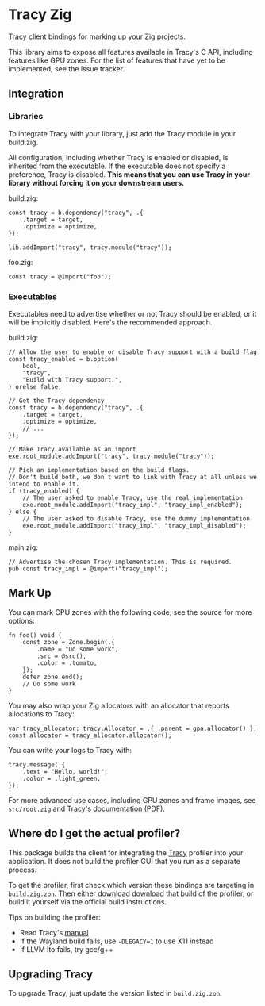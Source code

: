# Tracy Zig

[Tracy](https://github.com/wolfpld/tracy) client bindings for marking up your Zig projects.

This library aims to expose all features available in Tracy's C API, including features like GPU zones. For the list of features that have yet to be implemented, see the issue tracker.

## Integration

### Libraries

To integrate Tracy with your library, just add the Tracy module in your build.zig.

All configuration, including whether Tracy is enabled or disabled, is inherited from the executable. If the executable does not specify a preference, Tracy is disabled. **This means that you can use Tracy in your library without forcing it on your downstream users.**

build.zig:
```zig
const tracy = b.dependency("tracy", .{
    .target = target,
    .optimize = optimize,
});

lib.addImport("tracy", tracy.module("tracy"));
```

foo.zig:
```
const tracy = @import("foo");
```

### Executables

Executables need to advertise whether or not Tracy should be enabled, or it will be implicitly disabled. Here's the recommended approach.

build.zig:
```zig
// Allow the user to enable or disable Tracy support with a build flag
const tracy_enabled = b.option(
    bool,
    "tracy",
    "Build with Tracy support.",
) orelse false;

// Get the Tracy dependency
const tracy = b.dependency("tracy", .{
    .target = target,
    .optimize = optimize,
    // ...
});

// Make Tracy available as an import
exe.root_module.addImport("tracy", tracy.module("tracy"));

// Pick an implementation based on the build flags.
// Don't build both, we don't want to link with Tracy at all unless we intend to enable it.
if (tracy_enabled) {
	// The user asked to enable Tracy, use the real implementation
	exe.root_module.addImport("tracy_impl", "tracy_impl_enabled");
} else {
	// The user asked to disable Tracy, use the dummy implementation
	exe.root_module.addImport("tracy_impl", "tracy_impl_disabled");
}
```

main.zig:
```zig
// Advertise the chosen Tracy implementation. This is required.
pub const tracy_impl = @import("tracy_impl");
```

## Mark Up

You can mark CPU zones with the following code, see the source for more options:
```zig
fn foo() void {
    const zone = Zone.begin(.{
    	.name = "Do some work",
    	.src = @src(),
    	.color = .tomato,
    });
    defer zone.end();
    // Do some work
}
```

You may also wrap your Zig allocators with an allocator that reports allocations to Tracy:
```zig
var tracy_allocator: tracy.Allocator = .{ .parent = gpa.allocator() };
const allocator = tracy_allocator.allocator();
```

You can write your logs to Tracy with:
```zig
tracy.message(.{
	.text = "Hello, world!",
	.color = .light_green,
});
```

For more advanced use cases, including GPU zones and frame images, see `src/root.zig` and [Tracy's documentation (PDF)](https://github.com/wolfpld/tracy/releases/latest/download/tracy.pdf).

## Where do I get the actual profiler?

This package builds the client for integrating the [Tracy](https://github.com/wolfpld/tracy) profiler into your application. It does not build the profiler GUI that you run as a separate process.

To get the profiler, first check which version these bindings are targeting in `build.zig.zon`. Then either download [download](https://github.com/wolfpld/tracy/releases) that build of the profiler, or build it yourself via the official build instructions.

Tips on building the profiler:
- Read Tracy's [manual](https://github.com/wolfpld/tracy/releases/latest/download/tracy.pdf)
- If the Wayland build fails, use `-DLEGACY=1` to use X11 instead
- If LLVM lto fails, try gcc/g++

## Upgrading Tracy

To upgrade Tracy, just update the version listed in `build.zig.zon`.
